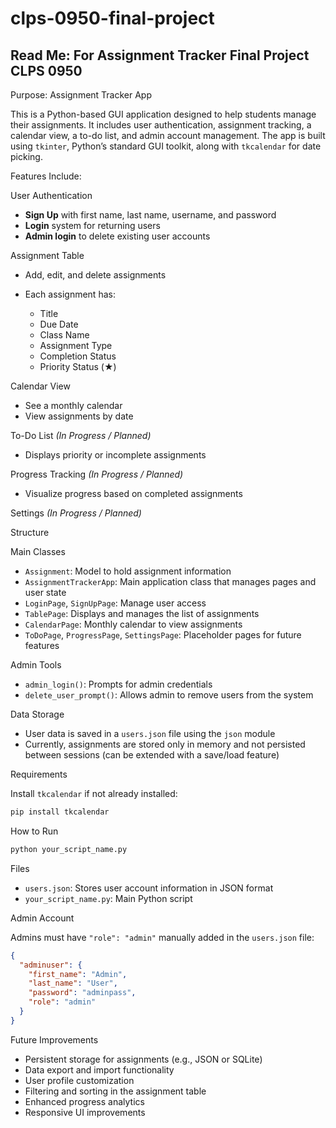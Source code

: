 # clps-0950-final-project
Read Me: For Assignment Tracker Final Project CLPS 0950 
---
Purpose: 
Assignment Tracker App

This is a Python-based GUI application designed to help students manage their assignments. It includes user authentication, assignment tracking, a calendar view, a to-do list, and admin account management. The app is built using `tkinter`, Python’s standard GUI toolkit, along with `tkcalendar` for date picking.

Features Include: 

User Authentication

* **Sign Up** with first name, last name, username, and password
* **Login** system for returning users
* **Admin login** to delete existing user accounts

Assignment Table

* Add, edit, and delete assignments
* Each assignment has:

  * Title
  * Due Date
  * Class Name
  * Assignment Type
  * Completion Status
  * Priority Status (★)

Calendar View

* See a monthly calendar
* View assignments by date

To-Do List *(In Progress / Planned)*

* Displays priority or incomplete assignments

Progress Tracking *(In Progress / Planned)*

* Visualize progress based on completed assignments

Settings *(In Progress / Planned)*

Structure

Main Classes

* `Assignment`: Model to hold assignment information
* `AssignmentTrackerApp`: Main application class that manages pages and user state
* `LoginPage`, `SignUpPage`: Manage user access
* `TablePage`: Displays and manages the list of assignments
* `CalendarPage`: Monthly calendar to view assignments
* `ToDoPage`, `ProgressPage`, `SettingsPage`: Placeholder pages for future features

Admin Tools

* `admin_login()`: Prompts for admin credentials
* `delete_user_prompt()`: Allows admin to remove users from the system

Data Storage

* User data is saved in a `users.json` file using the `json` module
* Currently, assignments are stored only in memory and not persisted between sessions (can be extended with a save/load feature)

Requirements

Install `tkcalendar` if not already installed:

```bash
pip install tkcalendar
```

How to Run

```bash
python your_script_name.py
```

Files

* `users.json`: Stores user account information in JSON format
* `your_script_name.py`: Main Python script

Admin Account

Admins must have `"role": "admin"` manually added in the `users.json` file:

```json
{
  "adminuser": {
    "first_name": "Admin",
    "last_name": "User",
    "password": "adminpass",
    "role": "admin"
  }
}
```

Future Improvements

* Persistent storage for assignments (e.g., JSON or SQLite)
* Data export and import functionality
* User profile customization
* Filtering and sorting in the assignment table
* Enhanced progress analytics
* Responsive UI improvements

